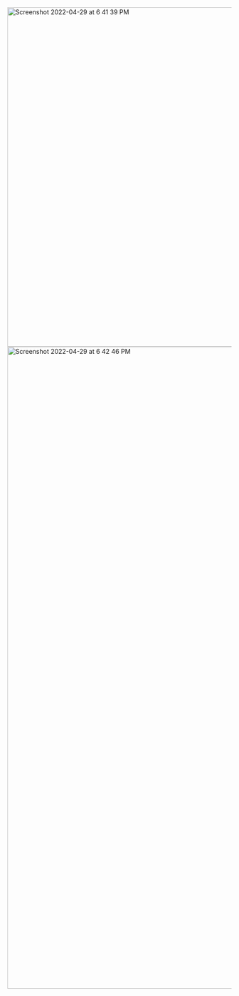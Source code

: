 <img width="761" alt="Screenshot 2022-04-29 at 6 41 39 PM" src="https://user-images.githubusercontent.com/91139328/165951046-0d126eb1-c6b6-4e97-8fa3-5838dfbe0473.png">
<img width="1440" alt="Screenshot 2022-04-29 at 6 42 46 PM" src="https://user-images.githubusercontent.com/91139328/165951128-c493f167-5fb0-479f-a7ac-38043299f103.png">
